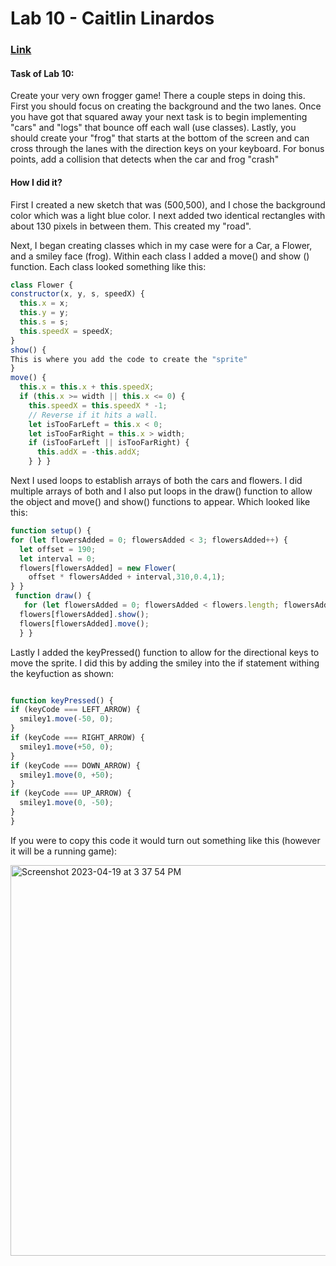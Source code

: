 # Lab 10 - Caitlin Linardos
### [Link](https://editor.p5js.org/clinardos/full/Pdk0ar4nC)

#### Task of Lab 10:
<p> Create your very own frogger game! There a couple steps in doing this. First you should focus on creating the background and the two lanes. Once you have got that squared away your next task is to begin implementing "cars" and "logs" that bounce off each wall (use classes). Lastly, you should create your "frog" that starts at the bottom of the screen and can cross through the lanes with the direction keys on your keyboard. For bonus points, add a collision that detects when the car and frog "crash" 

#### How I did it?
  First I created a new sketch that was (500,500), and I chose the background color which was a light blue color. I next added two identical rectangles with about 130 pixels in between them. This created my "road".
  
  Next, I began creating classes which in my case were for a Car, a Flower, and a smiley face (frog). Within each class I added a move() and show () function. Each class looked something like this: 
  ```javascript
  class Flower {
  constructor(x, y, s, speedX) {
    this.x = x;
    this.y = y;
    this.s = s;
    this.speedX = speedX;
  }
  show() {
  This is where you add the code to create the "sprite" 
  }
  move() {
    this.x = this.x + this.speedX;
    if (this.x >= width || this.x <= 0) {
      this.speedX = this.speedX * -1;
      // Reverse if it hits a wall.
      let isTooFarLeft = this.x < 0;
      let isTooFarRight = this.x > width;
      if (isTooFarLeft || isTooFarRight) {
        this.addX = -this.addX;
      } } } 
  
 ```
  Next I used loops to establish arrays of both the cars and flowers. I did multiple arrays of both and I also put loops in the draw() function to allow the object and move() and show() functions to appear. Which looked like this: 
  ```javascript 
  function setup() {
  for (let flowersAdded = 0; flowersAdded < 3; flowersAdded++) {
    let offset = 190;
    let interval = 0;
    flowers[flowersAdded] = new Flower(
      offset * flowersAdded + interval,310,0.4,1);
  } }
   function draw() {
     for (let flowersAdded = 0; flowersAdded < flowers.length; flowersAdded++) {
    flowers[flowersAdded].show();
    flowers[flowersAdded].move();
    } }
  ```
  
  Lastly I added the keyPressed() function to allow for the directional keys to move the sprite. I did this by adding the smiley into the if statement withing the keyfuction as shown: 
  ```javascript 
  
function keyPressed() {
  if (keyCode === LEFT_ARROW) {
    smiley1.move(-50, 0);
  }
  if (keyCode === RIGHT_ARROW) {
    smiley1.move(+50, 0);
  }
  if (keyCode === DOWN_ARROW) {
    smiley1.move(0, +50);
  }
  if (keyCode === UP_ARROW) {
    smiley1.move(0, -50);
  }
}
  ```
  
  
  If you were to copy this code it would turn out something like this (however it will be a running game):
  
  <img width="625" alt="Screenshot 2023-04-19 at 3 37 54 PM" src="https://user-images.githubusercontent.com/124199359/233181964-e3f84a85-eb4d-405e-bfee-38f4bbe6757f.png">

  

